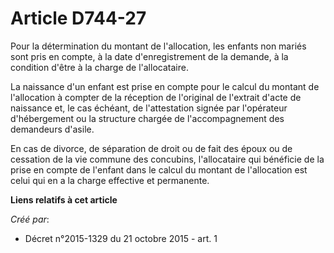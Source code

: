 # Article D744-27

Pour la détermination du montant de l'allocation, les enfants non mariés sont pris en compte, à la date d'enregistrement de
la demande, à la condition d'être à la charge de l'allocataire.

La naissance d'un enfant est prise en compte pour le calcul du montant de l'allocation à compter de la réception de
l'original de l'extrait d'acte de naissance et, le cas échéant, de l'attestation signée par l'opérateur d'hébergement ou la
structure chargée de l'accompagnement des demandeurs d'asile.

En cas de divorce, de séparation de droit ou de fait des époux ou de cessation de la vie commune des concubins, l'allocataire
qui bénéficie de la prise en compte de l'enfant dans le calcul du montant de l'allocation est celui qui en a la charge
effective et permanente.

**Liens relatifs à cet article**

_Créé par_:

  - Décret n°2015-1329 du 21 octobre 2015 - art. 1
